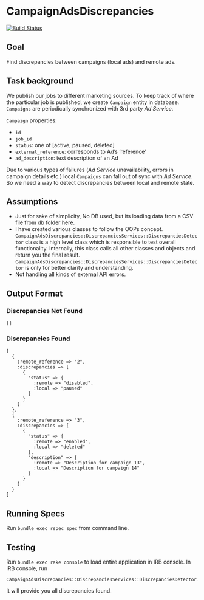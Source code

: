 # CampaignAdsDiscrepancies

[![Build Status](https://travis-ci.org/neerajkumar/campaign-ads-discrepancies.svg?branch=master)](https://travis-ci.org/neerajkumar/campaign-ads-discrepancies)

## Goal

Find discrepancies between campaigns (local ads) and remote ads.

## Task background

We publish our jobs to different marketing sources. To keep track of where the particular job is published, we create
`Campaign` entity in database. `Campaigns` are periodically synchronized with 3rd party _Ad Service_.

`Campaign` properties:

- `id`
- `job_id`
- `status`: one of [active, paused, deleted]
- `external_reference`: corresponds to Ad’s ‘reference’
- `ad_description`: text description of an Ad

Due to various types of failures (_Ad Service_ unavailability, errors in campaign details etc.)
local `Campaigns` can fall out of sync with _Ad Service_.
So we need a way to detect discrepancies between local and remote state.

## Assumptions


- Just for sake of simplicity, No DB used, but its loading data from a CSV file from db folder here.
- I have created various classes to follow the OOPs concept. `CampaignAdsDiscrepancies::DiscrepanciesServices::DiscrepanciesDetector` class is a high level class which is responsible to test overall functionality. Internally, this class calls all other classes and objects and return you the final result. `CampaignAdsDiscrepancies::DiscrepanciesServices::DiscrepanciesDetector` is only for better clarity and understanding.
- Not handling all kinds of external API errors.


## Output Format

### Discrepancies Not Found

```
[]
```

### Discrepancies Found

```
[
  {
    :remote_reference => "2",
    :discrepancies => [
      {
        "status" => {
          :remote => "disabled",
          :local => "paused"
        }
      }
    ]
  },
  {
    :remote_reference => "3",
    :discrepancies => [
      {
        "status" => {
          :remote => "enabled",
          :local => "deleted"
        },
        "description" => {
          :remote => "Description for campaign 13",
          :local => "Description for campaign 14"
        }
      }
    ]
  }
]
```


## Running Specs

Run `bundle exec rspec spec` from command line.

## Testing

Run `bundle exec rake console` to load entire application in IRB console. In IRB console, run

```
CampaignAdsDiscrepancies::DiscrepanciesServices::DiscrepanciesDetector.call
```

It will provide you all discrepancies found.


